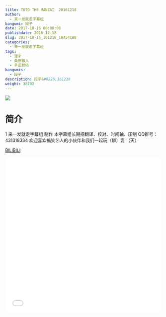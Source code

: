 ```yaml
---
title: TOTO THE MANZAI  20161218
author: 
  - 来一发就走字幕组
bangumi: 段子
date: 2017-10-16 00:00:00
publishdate: 2016-12-18
slug: 2017-10-16_161218_10454188
categories: 
  - 来一发就走字幕组
tags: 
  - 漫才
  - 桑原雅人
  - 多田智佑
bangumis: 
  - 段子
description: 段子&#8226;161218
weight: 38782
---
```


![](https://i.imgur.com/c8znEzM.jpg)

# 简介  
1
来一发就走字幕组 制作  本字幕组长期招翻译、校对、时间轴、压制   QQ群号：431318334 欢迎喜欢搞笑艺人的小伙伴和我们一起玩（聊）耍 （天）

  [BILIBILI](https://www.bilibili.com/video/av10454188/)


<div class="vcontainer">  <iframe class='video' src="//www.bilibili.com/blackboard/player.html?aid=10454188" width="100%" height="500" frameborder="0" allowfullscreen="allowfullscreen"></iframe></div>
